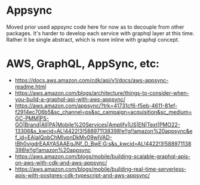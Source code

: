 # Appsync

Moved prior used appsync code here for now as to decouple from other packages.
It's harder to develop each service with graphql layer at this time. Rather it
be single abstract, which is more inline with graphql concept.

# AWS, GraphQL, AppSync, etc:

- https://docs.aws.amazon.com/cdk/api/v1/docs/aws-appsync-readme.html
- https://aws.amazon.com/blogs/architecture/things-to-consider-when-you-build-a-graphql-api-with-aws-appsync/
- https://aws.amazon.com/appsync/?trk=41731cf6-f5eb-4611-81ef-f2914ec706b5&sc_channel=ps&sc_campaign=acquisition&sc_medium=GC-PMM|PS-GO|Brand|All|PA|Mobile%20Services|Amplify|US|EN|Text|PMO22-13306&s_kwcid=AL!4422!3!588971138398!e!!g!!amazon%20appsync&ef_id=EAIaIQobChMIvpnDkMv09wIVAD-tBh0vigdrEAAYASAAEgJNf_D_BwE:G:s&s_kwcid=AL!4422!3!588971138398!e!!g!!amazon%20appsync
- https://aws.amazon.com/blogs/mobile/building-scalable-graphql-apis-on-aws-with-cdk-and-aws-appsync/
- https://aws.amazon.com/blogs/mobile/building-real-time-serverless-apis-with-postgres-cdk-typescript-and-aws-appsync/

